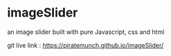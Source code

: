 # imageSlider
an image slider built with pure Javascript, css and html

git live link : https://piratemunch.github.io/imageSlider/